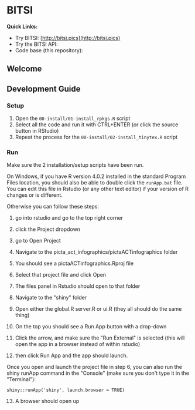 # BITSI

**Quick Links:**

- Try BITSI: [http://bitsi.pics](http://bitsi.pics)
- Try the BITSI API:
- Code base (this repository):

## Welcome



## Development Guide

### Setup

1. Open the `00-install/01-install_rpkgs.R` script
2. Select all the code and run it with CTRL+ENTER (or click the source button in RStudio)
3. Repeat the process for the `00-install/02-install_tinytex.R` script

### Run

Make sure the 2 installation/setup scripts have been run.

On Windows, if you have R version 4.0.2 installed in the standard Program Files location, you should also be able to double click the `runApp.bat` file.
You can edit this file in Rstudio (or any other text editor) if your version of R changes or is different.

Otherwise you can follow these steps:

1. go into rstudio and go to the top right corner
2. click the Project dropdown
3. go to Open Project
4. Navigate to the picta_act_infographics/pictaACTinfographics folder
5. You should see a pictaACTinfographics.Rproj file
6. Select that project file and click Open

7. The files panel in Rstudio should open to that folder
8. Navigate to the "shiny" folder
9. Open either the global.R server.R or ui.R (they all should do the same thing)
10. On the top you should see a Run App button with a drop-down
11. Click the arrow, and make sure the "Run External" is selected (this will open the app in a browser instead of within rstudio)
12. then click Run App and the app should launch.

Once you open and launch the project file in step 6, you can also run the shiny runApp command in the "Console" (make sure you don't type it in the "Terminal"):

`shiny::runApp('shiny', launch.browser = TRUE)`

13. A browser should open up
